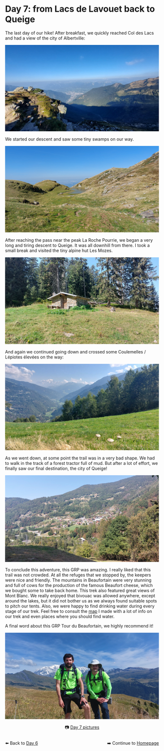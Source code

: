 # Day 7: from Lacs de Lavouet back to Queige

The last day of our hike! After breakfast, we quickly reached Col des Lacs and had a view of the city of Albertville:

![Albertville](<photos/media/large/Day 7/20230908_092625.jpg>)

We started our descent and saw some tiny swamps on our way.

![Albertville](<photos/media/large/Day 7/20230908_102804.jpg>)

After reaching the pass near the peak La Roche Pourrie, we began a very long and tiring descent to Queige. It was all downhill from there. I took a small break and visited the tiny alpine hut Les Mozes.

![Alpine hut Les Mozes](<photos/media/large/Day 7/20230908_113205.jpg>)

And again we continued going down and crossed some Coulemelles / Lépiotes élevées on the way:

![Lépiotes élevées](<photos/media/large/Day 7/20230908_121538.jpg>)

As we went down, at some point the trail was in a very bad shape. We had to walk in the track of a forest tractor full of mud. But after a lot of effort, we finally saw our final destination, the city of Queige!

![Queige](<photos/media/large/Day 7/20230908_131206.jpg>)

To conclude this adventure, this GRP was amazing. I really liked that this trail was not crowded. At all the refuges that we stopped by, the keepers were nice and friendly. The mountains in Beaufortain were very stunning and full of cows for the production of the famous Beaufort cheese, which we bought some to take back home. This trek also featured great views of Mont Blanc. We really enjoyed that bivouac was allowed anywhere, except around the lakes, but it did not bother us as we always found suitable spots to pitch our tents. Also, we were happy to find drinking water during every stage of our trek. Feel free to consult the [map]() I made with a lot of info on our trek and even places where you should find water.

A final word about this GRP Tour du Beaufortain, we highly recommend it!

![My friend and I](<photos/media/large/Day 2/20230903_143526.jpg>)

<div markdown="1" style="text-align: center;">

📷️ [Day 7 pictures](photos/Day-7.html)

</div>

<div markdown="1" style="float: left;">

⬅️ Back to [Day 6](day6.md)

</div>

<div markdown="1" style="float: right;">

➡️ Continue to [Homepage](README.md)

</div>